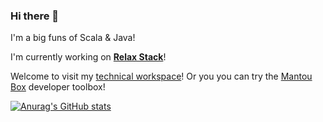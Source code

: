 ### Hi there 👋

I'm a big funs of Scala & Java!

I'm currently working on **[Relax Stack](https://github.com/infilow)**!

Welcome to visit my [technical workspace](https://infilos.com)! Or you you can try the [Mantou Box](https://mantoubox.fun) developer toolbox!

[![Anurag's GitHub stats](https://github-readme-stats.vercel.app/api?username=infilos)](https://github.com/anuraghazra/github-readme-stats)

<!--
**infilos/infilos** is a ✨ _special_ ✨ repository because its `README.md` (this file) appears on your GitHub profile.

Here are some ideas to get you started:

- 🔭 I’m currently working on ...
- 🌱 I’m currently learning ...
- 👯 I’m looking to collaborate on ...
- 🤔 I’m looking for help with ...
- 💬 Ask me about ...
- 📫 How to reach me: ...
- 😄 Pronouns: ...
- ⚡ Fun fact: ...
-->
